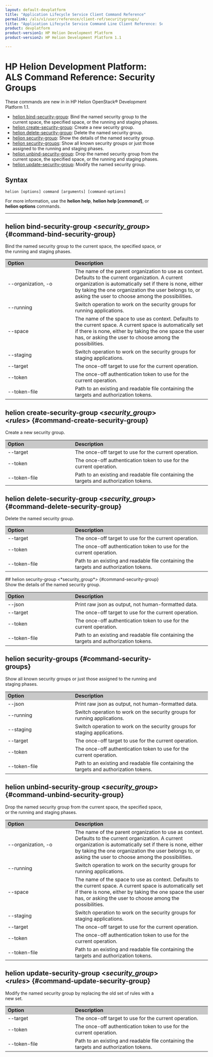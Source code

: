 ```yaml
---
layout: default-devplatform
title: "Application Lifecycle Service Client Command Reference"
permalink: /als/v1/user/reference/client-ref/securitygroups/
title: "Application Lifecycle Service Command Line Client Reference: Security Groups"
product: devplatform
product-version1: HP Helion Development Platform
product-version2: HP Helion Development Platform 1.1

---
```

<!--UNDER REVISION-->

# HP Helion Development Platform: ALS Command Reference: Security Groups

These commands are new in in HP Helion OpenStack&reg; Development Platform 1.1.

- [helion bind-security-group](#command-bind-security-group): Bind the named security group to the current space, the specified space, or the running and staging phases. 
- [helion create-security-group](#command-create-security-group): Create a new security group.
- [helion delete-security-group](#command-delete-security-group): Delete the named security group.
- [helion security-group](#command-security-group): Show the details of the named security group.
- [helion security-groups](#command-security-groups): Show all known security groups or just those assigned to the running and staging phases.
- [helion unbind-security-group](#command-unbind-security-group): Drop the named security group from the current space, the specified space, or the running and staging phases.
- [helion update-security-group](#command-update-security-group): Modify the named security group.


## Syntax

	helion [options] command [arguments] [command-options]
For more information, use the **helion help**, **helion help [*command*]**, or **helion options** commands.

<hr>

##  helion bind-security-group <*security_group*> {#command-bind-security-group}
 
Bind the named security group to the current space, the specified space, or the running and staging phases. 

<table style="text-align: left; vertical-align: top; width:650px;">
<tr style="background-color: #C8C8C8;">
<td style="width: 200px;"><b>Option</b></td><td><b>Description</b></td>
</tr>
<tr><td>--organization, -o</td><td>The name of the parent organization to use as context. Defaults to the current organization. A current organization is automatically set if there is none, either by taking the one organization the user belongs to, or asking the user to choose among the possibilities.</td></tr>
<tr><td>--running</td><td>Switch operation to work on the security groups for running applications.</td></tr>
<tr><td>--space</td><td>The name of the space to use as context. Defaults to the current space. A current space is automatically set if there is none, either by taking the one space the user has, or asking the user to choose among the possibilities.</td></tr>
<tr><td>--staging</td><td>Switch operation to work on the security groups for staging applications.</td></tr>
<tr>
<td>--target</td>
<td>The once-off target to use for the current operation.</td>
</tr>    <tr><td>--token</td>
<td>The once-off authentication token to use for the current
operation.</td>
</tr>    <tr><td>--token-file</td>
<td>Path to an existing and readable file containing the targets and
authorization tokens.</td></tr>
</table>
    
## helion create-security-group <*security_group*> <*rules*> {#command-create-security-group}
Create a new security group.

<table style="text-align: left; vertical-align: top; width:650px;">
<tr style="background-color: #C8C8C8;">
<td style="width: 200px;"><b>Option</b></td><td><b>Description</b></td>
</tr>
<tr>
<td>--target</td>
<td>The once-off target to use for the current operation.</td>
</tr>    <tr><td>--token</td>
<td>The once-off authentication token to use for the current
operation.</td>
</tr>    <tr><td>--token-file</td>
<td>Path to an existing and readable file containing the targets and
authorization tokens.</td></tr>
</table>
	
    
## helion delete-security-group  <*security_group*> {#command-delete-security-group}
Delete the named security group.
<table style="text-align: left; vertical-align: top; width:650px;">
<tr style="background-color: #C8C8C8;">
<td style="width: 200px;"><b>Option</b></td><td><b>Description</b></td>
</tr>
<tr>
<td>--target</td>
<td>The once-off target to use for the current operation.</td>
</tr>    <tr><td>--token</td>
<td>The once-off authentication token to use for the current
operation.</td>
</tr>    <tr><td>--token-file</td>
<td>Path to an existing and readable file containing the targets and
authorization tokens.</td></tr>
</table>
## helion security-group <*security_group*> {#command-security-group}
Show the details of the named security group.

<table style="text-align: left; vertical-align: top; width:650px;">
<tr style="background-color: #C8C8C8;">
<td style="width: 200px;"><b>Option</b></td><td><b>Description</b></td>
</tr>
<tr><td>--json</td><td>Print raw json as output, not human-formatted data.</td></tr>
<tr>
<td>--target</td>
<td>The once-off target to use for the current operation.</td>
</tr>    <tr><td>--token</td>
<td>The once-off authentication token to use for the current
operation.</td>
</tr>    <tr><td>--token-file</td>
<td>Path to an existing and readable file containing the targets and
authorization tokens.</td></tr>
</table>

    
## helion security-groups {#command-security-groups}
Show all known security groups or just those assigned to the running and staging phases.
    
<table style="text-align: left; vertical-align: top; width:650px;">
<tr style="background-color: #C8C8C8;">
<td style="width: 200px;"><b>Option</b></td><td><b>Description</b></td>
</tr>
<tr><td>--json</td><td>Print raw json as output, not human-formatted data.</td></tr>
<tr><tr><td>--running</td><td>Switch operation to work on the security groups for running applications.</td></tr>
<tr><td>--staging</td><td>Switch operation to work on the security groups for staging applications.</td></tr>
<td>--target</td>
<td>The once-off target to use for the current operation.</td>
</tr>    <tr><td>--token</td>
<td>The once-off authentication token to use for the current
operation.</td>
</tr>    <tr><td>--token-file</td>
<td>Path to an existing and readable file containing the targets and
authorization tokens.</td></tr>
</table>
	
    
## helion unbind-security-group  <*security_group*> {#command-unbind-security-group}
Drop the named security group from the current space, the specified space, or the running and staging phases.
	    
<table style="text-align: left; vertical-align: top; width:650px;">
<tr style="background-color: #C8C8C8;">
<td style="width: 200px;"><b>Option</b></td><td><b>Description</b></td>
</tr>
<tr><td>--organization, -o</td><td>The name of the parent organization to use as context. Defaults to the current organization. A current organization is automatically set if there is none, either by taking the one organization the user belongs to, or asking the user to choose among the possibilities.</td></tr>
<tr><td>--running</td><td>Switch operation to work on the security groups for running applications.</td></tr>
<tr><td>--space</td><td>The name of the space to use as context. Defaults to the current space. A current space is automatically set if there is none, either by taking the one space the user has, or asking the user to choose among the possibilities.</td></tr>
<tr><td>--staging</td><td>Switch operation to work on the security groups for staging applications.</td></tr>
<tr>
<td>--target</td>
<td>The once-off target to use for the current operation.</td>
</tr>    <tr><td>--token</td>
<td>The once-off authentication token to use for the current
operation.</td>
</tr>    <tr><td>--token-file</td>
<td>Path to an existing and readable file containing the targets and
authorization tokens.</td></tr>
</table>
    
## helion update-security-group  <*security_group*> <*rules*> {#command-update-security-group}
Modify the named security group by replacing the old set of rules with a new set.

<table style="text-align: left; vertical-align: top; width:650px;">
<tr style="background-color: #C8C8C8;">
<td style="width: 200px;"><b>Option</b></td><td><b>Description</b></td>
</tr>
<tr>
<td>--target</td>
<td>The once-off target to use for the current operation.</td>
</tr>    <tr><td>--token</td>
<td>The once-off authentication token to use for the current
operation.</td>
</tr>    <tr><td>--token-file</td>
<td>Path to an existing and readable file containing the targets and
authorization tokens.</td></tr>
</table>